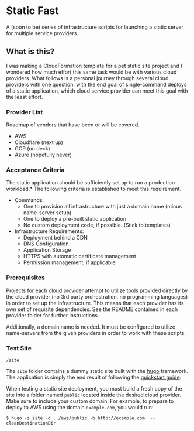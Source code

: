 # Static Fast

A (soon to be) series of infrastructure scripts for launching a static server for multiple service providers.

## What is this?

I was making a CloudFormation template for a pet static site project and I wondered how much effort this same task would be with various cloud providers. What follows is a personal journey through several cloud providers with one question: with the end goal of single-command deploys of a static application, which cloud service provider can meet this goal with the least effort.

### Provider List

Roadmap of vendors that have been or will be covered.

- AWS
- Cloudflare (next up)
- GCP (on deck)
- Azure (hopefully never)

### Acceptance Criteria

The static application should be sufficiently set up to run a production workload.* The following criteria is established to meet this requirement.

- Commands:
  - One to provision all infrastructure with just a domain name (minus name-server setup)
  - One to deploy a pre-built static application
  - No custom deployment code, if possible. (Stick to templates)
- Infrastructure Requirements:
  - Deployment behind a CDN
  - DNS Configuration
  - Application Storage
  - HTTPS with automatic certificate management
  - Permission management, if applicable

### Prerequisites

Projects for each cloud provider attempt to utilize tools provided directly by the cloud provider (no 3rd party orchestration, no programming languages) in order to set up the infrastructure. This means that each provider has its own set of requisite dependencies. See the README contained in each provider folder for further instructions.

Additionally, a domain name is needed. It must be configured to utilize name-servers from the given providers in order to work with these scripts.

### Test Site

```
/site
```

The `site` folder contains a dummy static site built with the [hugo](https://gohugo.io/) framework. The application is simply the end result of following the [quickstart guide](https://gohugo.io/getting-started/quick-start/).

When testing a static site deployment, you must build a fresh copy of the site into a folder named `public` located inside the desired cloud provider. Make sure to include your custom domain. For example, to prepare to deploy to AWS using the domain `example.com`, you would run:

```
$ hugo -s site -d ../aws/public -b http://example.com  --cleanDestinationDir
```
